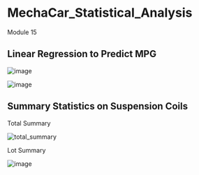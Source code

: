 # MechaCar_Statistical_Analysis
Module 15

## Linear Regression to Predict MPG

![image](https://user-images.githubusercontent.com/85259984/142768717-efd408c7-4cfd-4a67-8f25-05ec7a201f68.png)

![image](https://user-images.githubusercontent.com/85259984/142768742-b0868267-67d1-4a9d-a0ba-fb7068ed0c06.png)

## Summary Statistics on Suspension Coils

Total Summary

![total_summary](https://user-images.githubusercontent.com/85259984/142769174-6e6900e4-e26a-4737-9b86-f40f3eb77112.png)

Lot Summary

![image](https://user-images.githubusercontent.com/85259984/142769201-e1db7742-8039-4405-b6e9-2d00df48fcf9.png)

